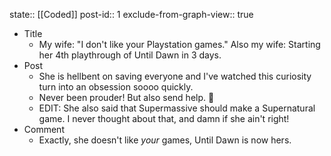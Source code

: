 state:: [[Coded]]
post-id:: 1
exclude-from-graph-view:: true

- Title
  - My wife: "I don't like your Playstation games." Also my wife: Starting her 4th playthrough of Until Dawn in 3 days.
- Post
  - She is hellbent on saving everyone and I've watched this curiosity turn into an obsession soooo quickly.
  - Never been prouder! But also send help. 🥲
  - EDIT: She also said that Supermassive should make a Supernatural game. I never thought about that, and damn if she ain't right!
- Comment
  - Exactly, she doesn't like _your_ games, Until Dawn is now hers.
